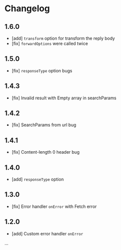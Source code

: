 # Changelog

## 1.6.0

- [add] `transform` option for transform the reply body
- [fix] `forwardOptions` were called twice

## 1.5.0

- [fix] `responseType` option bugs

## 1.4.3

- [fix] Invalid result with Empty array in searchParams

## 1.4.2

- [fix] SearchParams from url bug

## 1.4.1

- [fix] Content-length 0 header bug

## 1.4.0

- [add] `responseType` option

## 1.3.0

- [fix] Error handler `onError` with Fetch error

## 1.2.0

- [add] Custom error handler `onError`

...
